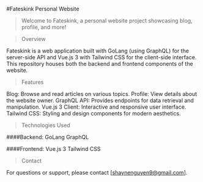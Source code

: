 #Fateskink Personal Website

> Welcome to Fateskink, a personal website project showcasing blog, profile, and more!

> Overview

Fateskink is a web application built with GoLang (using GraphQL) for the server-side API and Vue.js 3 with Tailwind CSS for the client-side interface. This repository houses both the backend and frontend components of the website.

> Features

Blog: Browse and read articles on various topics.
Profile: View details about the website owner.
GraphQL API: Provides endpoints for data retrieval and manipulation.
Vue.js 3 Client: Interactive and responsive user interface.
Tailwind CSS: Styling and design components for modern aesthetics.

> Technologies Used

####Backend:
GoLang
GraphQL

####Frontend:
Vue.js 3
Tailwind CSS

> Contact

For questions or support, please contact [shaynenguyen9@gmail.com].
